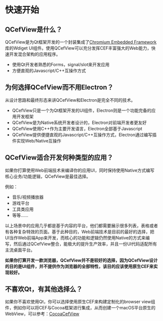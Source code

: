 # 快速开始

## QCefView是什么？

QCefView是为Qt框架开发的一个封装集成了[Chromium Embedded Framework](https://bitbucket.org/chromiumembedded)库的Wdiget UI组件。使用QCefView可以充分发挥CEF丰富强大的Web能力，快速开发混合架构的应用程序。

- 使用Qt开发者熟悉的Forms，signal/slot来开发应用
- 方便直观的Javascript/C++互操作方式

## 为何选择QCefView而不用Electron？

从设计思路和最终形态来讲QCefView和Electron是完全不同的技术。

- QCefView只是一个为Qt框架开发的UI组件，Electron则是一个功能完备的应用开发框架
- QCefView是为Native系统开发者设计的，Electron对前端开发者更友好
- QCefView使用C++作为主要开发语言，Electron全部基于Javascript
- QCefView提供便捷直观的Javascript/C++互操作方式，Electron通过编写插件实现Web/Native互操作

## QCefView适合开发何种类型的应用？

如果你打算使用Web前端技术来编译你的应用UI，同时保持使用Native方式编写核心业务/功能逻辑，QCefView是最佳选择。

例如：

- 音乐/视频播放器
- 游戏平台
- 工具类应用
- 等等……

以上场景中的应用几乎都是基于内容的平台，他们都需要展示很多列表，表格或者有各种复杂特效的页面。基于此种目的，Web前端技术是目前的最好的选择，把UI当作Web前端App来开发，而核心的功能和逻辑仍然使用Native的方式来编写，然后通过QCefView整合，能极大的提升生产效率，并且一份UI代码适配所有主流桌面平台。

**如果你打算开发一款浏览器，QCefView并不是较好的选择，因为QCefView设计的目的是UI组件，并不提供作为浏览器的全部特性，该目的应该使用原生CEF来实现较好。**

## 不喜欢Qt，有其他选择么？

如果你不喜欢使用Qt，你可以选择使用原生CEF来构建定制化的browser view组件，例如你可以将CEF与Cocoa框架进行集成，从而创建一个macOS平台原生的WebView，可以参考：[CocoaCefView](https://github.com/CefView/CocoaCefView)


